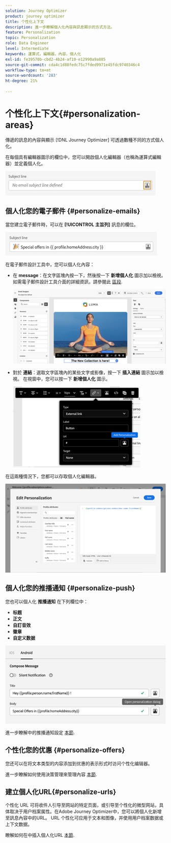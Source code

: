 ```yaml
---
solution: Journey Optimizer
product: journey optimizer
title: 个性化上下文
description: 進一步瞭解個人化內容與訊息顯示的方式方法。
feature: Personalization
topic: Personalization
role: Data Engineer
level: Intermediate
keywords: 運算式，編輯器，內容，個人化
exl-id: fe39570b-cbd2-4b24-af10-e12990a9a885
source-git-commit: cda4c1d88fedc75c7fded9971e45fdc9740346c4
workflow-type: tm+mt
source-wordcount: '283'
ht-degree: 21%

---
```


# 个性化上下文{#personalization-areas}

傳遞的訊息的內容與顯示 [!DNL Journey Optimizer] 可透過數種不同的方式個人化。

在每個具有編輯器圖示的欄位中，您可以開啟個人化編輯器（也稱為運算式編輯器）並定義個人化。

![](assets/perso_icon.png)

## 個人化您的電子郵件 {#personalize-emails}

當您建立電子郵件時，可以在 **[!UICONTROL 主旨列]** 訊息的欄位。

![](assets/perso_subject.png)

在電子郵件設計工具中，您可以個人化內容：

* 在 **message**：在文字區塊內按一下，然後按一下 **新增個人化** 圖示加以檢視。 如需電子郵件設計工具介面的詳細資訊，請參閱此 [區段](../email/get-started-email-design.md).

   ![](assets/perso_insert.png)

* 對於 **連結**：選取文字區塊內的某些文字或影像，按一下 **插入連結** 圖示加以檢視。 在視窗中，您可以按一下 **新增個人化** 圖示。

   ![](assets/perso_link.png)

在這兩種情況下，您都可以存取個人化編輯器。

![](assets/perso_ee.png)

## 個人化您的推播通知 {#personalize-push}

您也可以個人化 **推播通知** 在下列欄位中：

* **标题**
* **正文**
* **自訂音效**
* **徽章**
* **自定义数据**

![](assets/perso_push.png)

進一步瞭解中的推播通知設定 [本節](../push/push-gs.md).

## 个性化您的优惠 {#personalize-offers}

您还可以在将文本类型的内容添加到优惠的表示形式时访问个性化编辑器。

進一步瞭解如何使用決策管理來管理內容 [本節](../offers/offer-library/creating-personalized-offers.md#custom-text).

## 建立個人化URL{#personalize-urls}

个性化 URL 可将收件人引导至网站的特定页面，或引导至个性化的微型网站，具体取决于用户档案属性。在Adobe Journey Optimizer中，您可以將個人化新增至訊息內容中的URL。 URL 个性化可应用于文本和图像，并使用用户档案数据或上下文数据。

瞭解如何在中插入個人化URL [本節](personalization-syntax.md#perso-urls).

